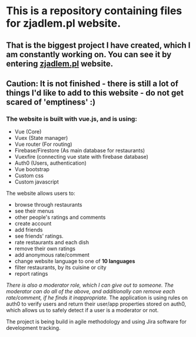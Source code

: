 # This is a repository containing files for zjadlem.pl website.

## That is the biggest project I have created, which I am constantly working on. You can see it by entering [zjadlem.pl](https://zjadlem.pl) website.
## Caution: It is not finished - there is still a lot of things I'd like to add to this website - do not get scared of 'emptiness' :)

### The website is built with vue.js, and is using:
- Vue (Core)
- Vuex (State manager)
- Vue router (For routing)
- Firebase/Firestore (As main database for restaurants)
- Vuexfire (connecting vue state with firebase database)
- Auth0 (Users, authentication)
- Vue bootstrap
- Custom css
- Custom javascript

The website allows users to:
- browse through restaurants
- see their menus
- other people's ratings and comments
- create account
- add friends
- see friends' ratings.
- rate restaurants and each dish
- remove their own ratings
- add anonymous rate/comment
- change website language to one of **10 languages**
- filter restaurants, by its cuisine or city
- report ratings

*There is also a moderator role, which I can give out to someone. The moderator can do all of the above, and additionally can remove each rate/comment, if he finds it inappropriate.*
The application is using rules on auth0 to verify users and return their user/app properties stored on auth0, which allows us to safely detect if a user is a moderator or not.

The project is being build in agile methodology and using Jira software for development tracking.

